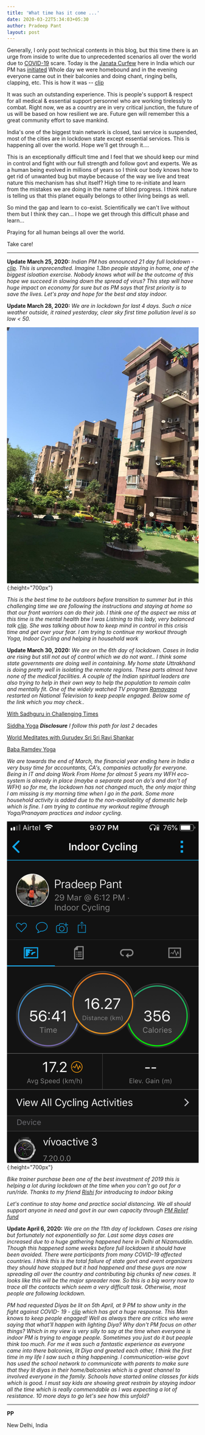 ```yaml
---
title: 'What time has it come ...'
date: 2020-03-22T5:34:03+05:30
author: Pradeep Pant
layout: post
---
```


Generally, I only post technical contents in this blog, but this time there is an urge from inside to write due to unprecedented scenarios all over the world due to [COVID-19](https://en.wikipedia.org/wiki/Coronavirus_disease_2019) scare. Today is the [Janata Curfew](https://en.wikipedia.org/wiki/Janata_Curfew) here in India which our PM has [initiated](https://www.youtube.com/watch?v=R9SRmRMv64s) Whole day we were homebound and in the evening everyone came out in their balconies and doing chant, ringing bells, clapping, etc. This is how it was -- [clip](https://www.youtube.com/watch?v=3qWixB_Mm9g) 

It was such an outstanding experience. This is people's support & respect for all medical & essential support personnel who are working tirelessly to combat. Right now, we as a country are in very critical junction, the future of us will be based on how resilient we are. Future gen will remember this a great community effort to save mankind.

India's one of the biggest train network is closed, taxi service is suspended, most of the cities are in lockdown state except essential services. This is happening all over the world. Hope we'll get through it.... 

This is an exceptionally difficult time and I feel that we should keep our mind in control and fight with our full strength and follow govt and experts. We as a human being evolved in millions of years so I think our body knows how to get rid of unwanted bug but maybe because of the way we live and treat nature this mechanism has shut itself? High time to re-initiate and learn from the mistakes we are doing in the name of blind progress. I think nature is telling us that this planet equally belongs to other living beings as well. 

So mind the gap and learn to co-exist. Scientifically we can't live without them but I think they can... I hope we get through this difficult phase and learn...

Praying for all human beings all over the world.

Take care!

___

**Update March 25, 2020:** _Indian PM has announced 21 day full lockdown -  [clip](https://www.youtube.com/watch?v=4yYoR6KmNEU). This is unprecendted. Imagine 1.3bn people staying in home, one of the biggest isloation exercise. Nobody knows what will be the outcome of this hope we succeed in slowing down the spread of virus? This step will have huge impact on economy for sure but as PM says that first priority is to save the lives. Let's pray and hope for the best and stay indoor._

**Update March 28, 2020:** *We are in lockdown for last 4 days. Such a nice weather outside, it rained yesterday, clear sky first time pollution level is so low < 50.*

![Clear sky March 28 2020.png](\data\images\clear_sky_delhi_march_2020.jpeg){:height="700px"}

*This is the best time to be outdoors before transition to summer but in this challenging time we are following the instructions and staying at home so that our front warriors can do their job. I think one of the aspect we miss at this time is the mental health btw I was Listning to this lady, very balanced talk [clip](https://youtu.be/a3MsgIo0w54). She was talking about how to keep mind in control in this crisis time and get over your fear. I am trying to continue my workout through Yoga, Indoor Cycling and helping in household work*

**Update March 30, 2020:** *We are on the 6th day of lockdown. Cases in India are rising but still not out of control which we do not want.. I think some state governments are doing well in containing. My home state Uttrakhand is doing pretty well in isolating the remote regions. These parts almost have none of the medical facilities. A couple of the Indian spiritual leaders are also trying to help in their own way to help the population to remain calm and mentally fit. One of the widely watched TV program [Ramayana](https://doordarshan.gov.in/ddnational/ramayan-0) restarted on National Television to keep people engaged. Below some of the link which you may check..* 

[With Sadhguru in Challenging Times](https://www.youtube.com/channel/UCcYzLCs3zrQIBVHYA1sK2sw)

[Siddha Yoga](https://www.siddhayoga.org/)     _**Disclosure** I follow this path for last 2_ decades 

[World Meditates with Gurudev Sri Sri Ravi Shankar](https://www.youtube.com/watch?v=gSTZZzPFW20)

[Baba Ramdev Yoga](https://www.youtube.com/user/TheBHARATSWABHIMAN)

*We are towards the end of March, the financial year ending here in India a very busy time for accountants, CA's, companies actually for everyone. Being in IT and doing Work From Home for almost 5 years my WFH eco-system is already in place (maybe a separate post on do's and don't of WFH) so for me, the lockdown has not changed much, the only major thing I am missing is my morning time when I go in the park. Some more household activity is added due to the non-availability of domestic help which is fine. I am trying to continue my workout regime through Yoga/Pranayam practices and indoor cycling.*


![Indoor Ride during lockdown COVID19](\data\images\Ride_20200329.PNG){:height="700px"}


*Bike trainer purchase been one of the best investment of 2019 this is helping a lot during lockdown at the time when you can't go out for a run/ride. Thanks to my friend [Rishi](https://jigyasu.com/) for introducing to indoor biking*

*Let's continue to stay home and practice social distancing. We all should support anyone in need and govt in our own capacity through [PM Relief fund](https://www.pmindia.gov.in/en/#)*

**Update April 6, 2020:** *We are on the 11th day of lockdown. Cases are rising but fortunately not exponentially so far. Last some days cases are increased due to a huge gathering happened here in Delhi at Nizamuddin. Though this happened some weeks before full lockdown it should have been avoided. There were participants from many COVID-19 affected countries. I think this is the total failure of state govt and event organizers they should have stopped but it had happened and these guys are now spreading all over the country and contributing big chunks of new cases. It looks like this will be the major spreader now.  So this is a big worry now to trace all the contacts which seem a very difficult task. Otherwise, most people are following lockdown.*

*PM had requested Diyas be lit on 5th April, at 9 PM to show unity in the fight against COVID- 19 - [clip](https://www.ndtv.com/india-news/india-lights-lamps-to-show-unity-in-fight-against-covid-19-2206576?pfrom=home-bigstory) which has got a huge response. This Man knows to keep people engaged! Well as always there are critics who were saying that what'll happen with lighting Diya? Why don't PM focus on other things? Which in my view is very silly to say at the time when everyone is indoor PM is trying to engage people. Sometimes you just do it but people think too much. For me it was such a fantastic experience as everyone came into there balconies, lit Diya and greeted each other, I think the first time in my life I saw such a thing happening. I communication-wise govt has used the school network to communicate with parents to make sure that they lit diyas in their home/balconies which is a great channel to involved everyone in the family. Schools have started online classes for kids which is good. I must say kids are showing great restrain by staying indoor all the time which is really commendable as I was expecting a lot of resistance. 10 more days to go let's see how this unfold?* 

___

**PP**
 
New Delhi, India
